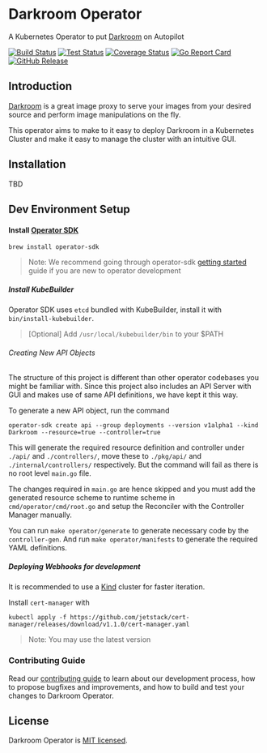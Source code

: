 # Darkroom Operator

A Kubernetes Operator to put [Darkroom](https://github.com/gojek/darkroom) on Autopilot

[![Build Status](https://github.com/gojekfarm/darkroom-operator/workflows/Build/badge.svg)](https://github.com/gojekfarm/darkroom-operator/actions?query=workflow%3ABuild)
[![Test Status](https://github.com/gojekfarm/darkroom-operator/workflows/Test/badge.svg)](https://github.com/gojekfarm/darkroom-operator/actions?query=workflow%3ATest)
[![Coverage Status](https://coveralls.io/repos/github/gojekfarm/darkroom-operator/badge.svg?branch=master)](https://coveralls.io/github/gojekfarm/darkroom-operator?branch=master)
[![Go Report Card](https://goreportcard.com/badge/github.com/gojekfarm/darkroom-operator)](https://goreportcard.com/report/github.com/gojekfarm/darkroom-operator)
[![GitHub Release](https://img.shields.io/github/release/gojekfarm/darkroom-operator.svg?style=flat)](https://github.com/gojekfarm/darkroom-operator/releases)

## Introduction

[Darkroom](https://github.com/gojek/darkroom) is a great image proxy to serve your images from your desired source and perform image manipulations on the fly.

This operator aims to make to it easy to deploy Darkroom in a Kubernetes Cluster and make it easy to manage the cluster with an intuitive GUI. 

## Installation

TBD

## Dev Environment Setup

#### Install [Operator SDK](https://sdk.operatorframework.io/docs/installation/install-operator-sdk/)

```shell script
brew install operator-sdk
```

> Note: We recommend going through operator-sdk [getting started](https://sdk.operatorframework.io/docs/building-operators/golang/quickstart/) guide if you are new to operator development

##### Install KubeBuilder

Operator SDK uses `etcd` bundled with KubeBuilder, install it with `bin/install-kubebuilder`.
> [Optional] Add `/usr/local/kubebuilder/bin` to your $PATH

###### Creating New API Objects

The structure of this project is different than other operator codebases you might be familiar with. Since this project also includes an API Server with GUI and makes use of same API definitions, we have kept it this way.

To generate a new API object, run the command
```shell script
operator-sdk create api --group deployments --version v1alpha1 --kind Darkroom --resource=true --controller=true
```

This will generate the required resource definition and controller under `./api/` and `./controllers/`, move these to `./pkg/api/` and `./internal/controllers/` respectively. But the command will fail as there is no root level `main.go` file.

The changes required in `main.go` are hence skipped and you must add the generated resource scheme to runtime scheme in `cmd/operator/cmd/root.go` and setup the Reconciler with the Controller Manager manually.

You can run `make operator/generate` to generate necessary code by the `controller-gen`. And run `make operator/manifests` to generate the required YAML definitions.

##### Deploying Webhooks for development

It is recommended to use a [Kind](https://kind.sigs.k8s.io/) cluster for faster iteration.

Install `cert-manager` with
```shell script
kubectl apply -f https://github.com/jetstack/cert-manager/releases/download/v1.1.0/cert-manager.yaml
```
> Note: You may use the latest version

### Contributing Guide

Read our [contributing guide](./CONTRIBUTING.md) to learn about our development process, how to propose bugfixes and improvements, and how to build and test your changes to Darkroom Operator.

## License

Darkroom Operator is [MIT licensed](./LICENSE).
